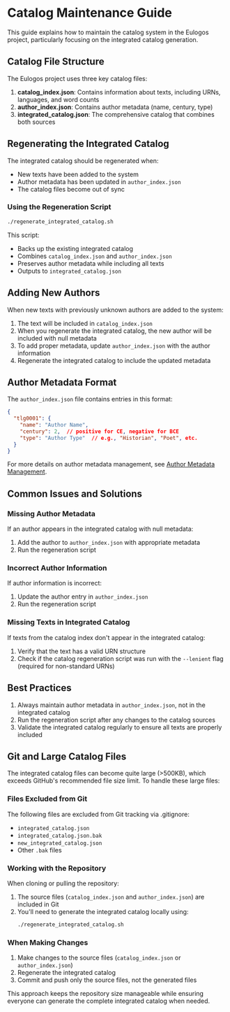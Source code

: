 # Catalog Maintenance Guide

This guide explains how to maintain the catalog system in the Eulogos project, particularly focusing on the integrated catalog generation.

## Catalog File Structure

The Eulogos project uses three key catalog files:

1. **catalog_index.json**: Contains information about texts, including URNs, languages, and word counts
2. **author_index.json**: Contains author metadata (name, century, type)
3. **integrated_catalog.json**: The comprehensive catalog that combines both sources

## Regenerating the Integrated Catalog

The integrated catalog should be regenerated when:
- New texts have been added to the system
- Author metadata has been updated in `author_index.json`
- The catalog files become out of sync

### Using the Regeneration Script

```bash
./regenerate_integrated_catalog.sh
```

This script:
- Backs up the existing integrated catalog
- Combines `catalog_index.json` and `author_index.json`
- Preserves author metadata while including all texts
- Outputs to `integrated_catalog.json`

## Adding New Authors

When new texts with previously unknown authors are added to the system:

1. The text will be included in `catalog_index.json`
2. When you regenerate the integrated catalog, the new author will be included with null metadata
3. To add proper metadata, update `author_index.json` with the author information
4. Regenerate the integrated catalog to include the updated metadata

## Author Metadata Format

The `author_index.json` file contains entries in this format:

```json
{
  "tlg0001": {
    "name": "Author Name",
    "century": 2,  // positive for CE, negative for BCE
    "type": "Author Type"  // e.g., "Historian", "Poet", etc.
  }
}
```

For more details on author metadata management, see [Author Metadata Management](author_metadata_management.md).

## Common Issues and Solutions

### Missing Author Metadata

If an author appears in the integrated catalog with null metadata:
1. Add the author to `author_index.json` with appropriate metadata
2. Run the regeneration script

### Incorrect Author Information

If author information is incorrect:
1. Update the author entry in `author_index.json`
2. Run the regeneration script

### Missing Texts in Integrated Catalog

If texts from the catalog index don't appear in the integrated catalog:
1. Verify that the text has a valid URN structure
2. Check if the catalog regeneration script was run with the `--lenient` flag (required for non-standard URNs)

## Best Practices

1. Always maintain author metadata in `author_index.json`, not in the integrated catalog
2. Run the regeneration script after any changes to the catalog sources
3. Validate the integrated catalog regularly to ensure all texts are properly included

## Git and Large Catalog Files

The integrated catalog files can become quite large (>500KB), which exceeds GitHub's recommended file size limit. To handle these large files:

### Files Excluded from Git

The following files are excluded from Git tracking via .gitignore:
- `integrated_catalog.json`
- `integrated_catalog.json.bak`
- `new_integrated_catalog.json`
- Other `.bak` files

### Working with the Repository

When cloning or pulling the repository:
1. The source files (`catalog_index.json` and `author_index.json`) are included in Git
2. You'll need to generate the integrated catalog locally using:
   ```bash
   ./regenerate_integrated_catalog.sh
   ```

### When Making Changes

1. Make changes to the source files (`catalog_index.json` or `author_index.json`)
2. Regenerate the integrated catalog
3. Commit and push only the source files, not the generated files

This approach keeps the repository size manageable while ensuring everyone can generate the complete integrated catalog when needed.
